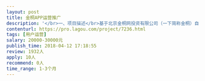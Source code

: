 ```yaml
---                
layout: post       
title: 金桐APP运营推广           
description: '</br>一、项目描述</br>基于北京金桐网投资有限公司（一下简称金桐）自主研发的 金桐APP运营</br></br>金桐是一家大数据社交化开放平台，目前产品已经开发1.0版本，后续不断更新迭代</br></br>先找运营团队对金桐进行整体运营</br></br>二、人员要求</br>对运营比较了解，有激情，理解金桐要做的事情</br></br>备注：金桐投资一教育项目，感兴趣的小伙伴也可以做教育项目的运营</br>'     
contenturl: https://pro.lagou.com/project/7236.html      
tags: [用户运营]            
salary: 20000-30000元          
publish_time: 2018-04-12 17:18:55         
review: 1932人                   
apply: 10人                   
recommend: 0人                   
time_range: 1-3个月              
---                 
```

